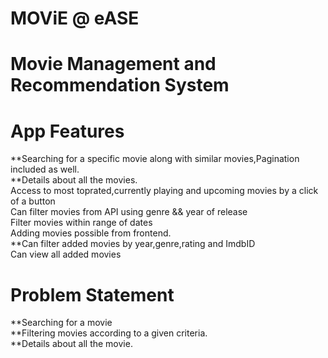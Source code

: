 # MOViE @ eASE
# Movie Management and Recommendation System

# App Features

**Searching for a specific movie along with similar movies,Pagination included as well.<br>
**Details about all the movies.<br>
Access to most toprated,currently playing and upcoming movies by a click of a button<br>
Can filter movies from API using genre && year of release<br>
Filter movies within range of dates<br>
Adding movies possible from frontend.<br>
**Can filter added movies by year,genre,rating and ImdbID<br>
Can view all added movies<br>

# Problem Statement

**Searching for a movie<br>
**Filtering movies according to a given criteria.<br>
**Details about all the movie.<br>

